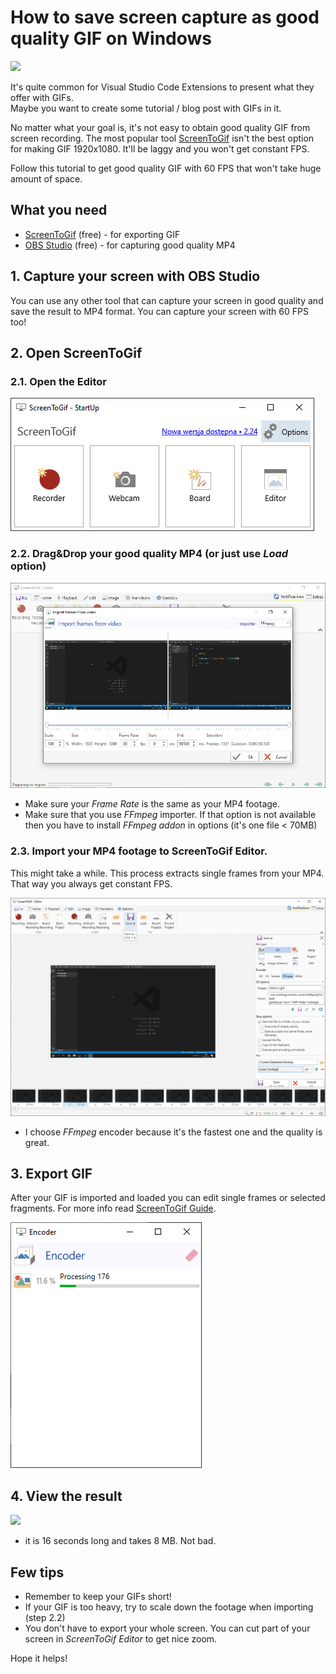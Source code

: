 # How to save screen capture as good quality GIF on Windows
![](images/result.gif)

It's quite common for Visual Studio Code Extensions to present what they offer with GIFs.\
Maybe you want to create some tutorial / blog post with GIFs in it.

No matter what your goal is, it's not easy to obtain good quality GIF from screen recording. The most popular tool [ScreenToGif](https://www.screentogif.com/) isn't the best option for making GIF 1920x1080. It'll be laggy and you won't get constant FPS.

Follow this tutorial to get good quality GIF with 60 FPS that won't take huge amount of space.

## What you need
* [ScreenToGif](https://www.screentogif.com/) (free) - for exporting GIF
* [OBS Studio](https://obsproject.com/download) (free) - for capturing good quality MP4

## 1. Capture your screen with OBS Studio
You can use any other tool that can capture your screen in good quality and save the result to MP4 format. You can capture your screen with 60 FPS too!

## 2. Open ScreenToGif
### 2.1. Open the Editor
![](images/start.png)
### 2.2. Drag&Drop your good quality MP4 (or just use *Load* option)
![](images/import.png)
* Make sure your *Frame Rate* is the same as your MP4 footage.
* Make sure that you use *FFmpeg* importer. If that option is not available then you have to install *FFmpeg addon* in options (it's one file < 70MB) 
### 2.3. Import your MP4 footage to ScreenToGif Editor.
This might take a while. This process extracts single frames from your MP4. That way you always get constant FPS.

![](images/ready.png)
* I choose *FFmpeg* encoder because it's the fastest one and the quality is great.
## 3. Export GIF
After your GIF is imported and loaded you can edit single frames or selected fragments. For more info read [ScreenToGif Guide](https://github.com/NickeManarin/ScreenToGif/wiki/help).

![](images/export.png)

## 4. View the result
![](images/result.gif)
* it is 16 seconds long and takes 8 MB. Not bad.

## Few tips
* Remember to keep your GIFs short! 
* If your GIF is too heavy, try to scale down the footage when importing (step 2.2)
* You don't have to export your whole screen. You can cut part of your screen in *ScreenToGif Editor* to get nice zoom.

Hope it helps!
